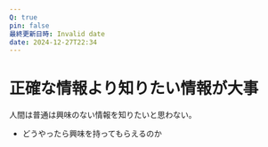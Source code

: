 ```yaml
---
Q: true
pin: false
最終更新日時: Invalid date
date: 2024-12-27T22:34
---
```

# 正確な情報より知りたい情報が大事

人間は普通は興味のない情報を知りたいと思わない。

- どうやったら興味を持ってもらえるのか